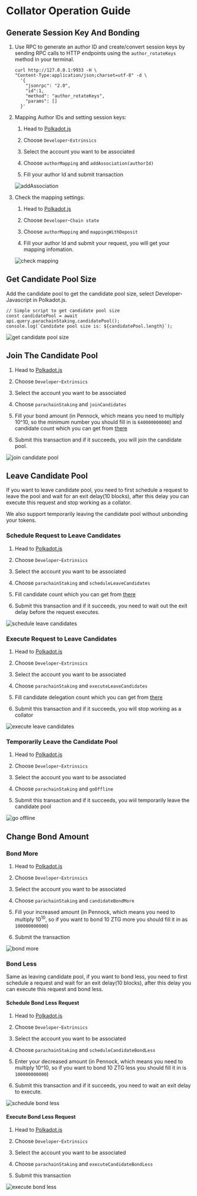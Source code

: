 # Collator Operation Guide

## Generate Session Key And Bonding

1. Use RPC to generate an author ID and create/convert session keys by sending
   RPC calls to HTTP endpoints using the `author_rotateKeys` method in your
   terminal.

   ```
   curl http://127.0.0.1:9933 -H \
   "Content-Type:application/json;charset=utf-8" -d \
     '{
       "jsonrpc": "2.0",
       "id":1,
       "method": "author_rotateKeys",
       "params": []
     }'
   ```

1. Mapping Author IDs and setting session keys:

   1. Head to
      [Polkadot.js](https://polkadot.js.org/apps/?rpc=wss%3A%2F%2Fbsr.zeitgeist.pm#/accounts)

   1. Choose `Developer`-`Extrinsics`

   1. Select the account you want to be associated

   1. Choose `authorMapping` and `addAssociation(authorId)`

   1. Fill your author Id and submit transaction

   ![addAssociation](/img/mapping-association.png)

1. Check the mapping settings:

   1. Head to
      [Polkadot.js](https://polkadot.js.org/apps/?rpc=wss%3A%2F%2Fbsr.zeitgeist.pm#/accounts)

   1. Choose `Developer`-`Chain state`

   1. Choose `authorMapping` and `mappingWithDeposit`

   1. Fill your author Id and submit your request, you will get your mapping
      infomation.

   ![check mapping](/img/check-mapping.png)

## Get Candidate Pool Size

Add the candidate pool to get the candidate pool size, select
Developer-Javascript in Polkadot.js.

```
// Simple script to get candidate pool size
const candidatePool = await api.query.parachainStaking.candidatePool();
console.log(`Candidate pool size is: ${candidatePool.length}`);
```

![get candidate pool size](/img/get-candidate-pool-size.png)

## Join The Candidate Pool

1.  Head to
    [Polkadot.js](https://polkadot.js.org/apps/?rpc=wss%3A%2F%2Fbsr.zeitgeist.pm#/accounts)

1.  Choose `Developer`-`Extrinsics`

1.  Select the account you want to be associated

1.  Choose `parachainStaking` and `joinCandidates`

1.  Fill your bond amount (in Pennock, which means you need to multiply 10^10,
    so the minimum number you should fill in is `640000000000`) and candidate
    count which you can get from [there](#get-candidate-pool-size)
1.  Submit this transaction and if it succeeds, you will join the candidate
    pool.

![join candidate pool](/img/join-candidate-pool.png)

## Leave Candidate Pool

If you want to leave candidate pool, you need to first schedule a request to
leave the pool and wait for an exit delay(10 blocks), after this delay you can
execute this request and stop working as a collator.

We also support temporarily leaving the candidate pool without unbonding your
tokens.

### Schedule Request to Leave Candidates

1.  Head to
    [Polkadot.js](https://polkadot.js.org/apps/?rpc=wss%3A%2F%2Fbsr.zeitgeist.pm#/accounts)

1.  Choose `Developer`-`Extrinsics`

1.  Select the account you want to be associated

1.  Choose `parachainStaking` and `scheduleLeaveCandidates`

1.  Fill candidate count which you can get from
    [there](#get-candidate-pool-size)
1.  Submit this transaction and if it succeeds, you need to wait out the exit
    delay before the request executes.

![schedule leave candidates](/img/schedule-leave-candidates.png)

### Execute Request to Leave Candidates

1.  Head to
    [Polkadot.js](https://polkadot.js.org/apps/?rpc=wss%3A%2F%2Fbsr.zeitgeist.pm#/accounts)

1.  Choose `Developer`-`Extrinsics`

1.  Select the account you want to be associated

1.  Choose `parachainStaking` and `executeLeaveCandidates`

1.  Fill candidate delegation count which you can get from
    [there](#get-candidate-pool-size)
1.  Submit this transaction and if it succeeds, you will stop working as a
    collator

![execute leave candidates](/img/execute-leave-candidates.png)

### Temporarily Leave the Candidate Pool

1.  Head to
    [Polkadot.js](https://polkadot.js.org/apps/?rpc=wss%3A%2F%2Fbsr.zeitgeist.pm#/accounts)

1.  Choose `Developer`-`Extrinsics`

1.  Select the account you want to be associated

1.  Choose `parachainStaking` and `goOffline`

1.  Submit this transaction and if it succeeds, you wiil temporarily leave the
    candidate pool

![go offline](/img/go-offline.png)

## Change Bond Amount

### Bond More

1.  Head to
    [Polkadot.js](https://polkadot.js.org/apps/?rpc=wss%3A%2F%2Fbsr.zeitgeist.pm#/accounts)

1.  Choose `Developer`-`Extrinsics`

1.  Select the account you want to be associated

1.  Choose `parachainStaking` and `candidateBondMore`

1.  Fill your increased amount (in Pennock, which means you need to multiply
    $10^{10}$, so if you want to bond 10 ZTG more you should fill it in as
    `100000000000`)

1.  Submit the transaction

![bond more](/img/bond-more.png)

### Bond Less

Same as leaving candidate pool, if you want to bond less, you need to first
schedule a request and wait for an exit delay(10 blocks), after this delay you
can execute this request and bond less.

#### Schedule Bond Less Request

1.  Head to
    [Polkadot.js](https://polkadot.js.org/apps/?rpc=wss%3A%2F%2Fbsr.zeitgeist.pm#/accounts)

1.  Choose `Developer`-`Extrinsics`

1.  Select the account you want to be associated

1.  Choose `parachainStaking` and `scheduleCandidateBondLess`

1.  Enter your decreased amount (in Pennock, which means you need to multiply
    10^10, so if you want to bond 10 ZTG less you should fill it in is
    `100000000000`)

1.  Submit this transaction and if it succeeds, you need to wait an exit delay
    to execute.

![schedule bond less](/img/schedule-bond-less.png)

#### Execute Bond Less Request

1.  Head to
    [Polkadot.js](https://polkadot.js.org/apps/?rpc=wss%3A%2F%2Fbsr.zeitgeist.pm#/accounts)

1.  Choose `Developer`-`Extrinsics`

1.  Select the account you want to be associated

1.  Choose `parachainStaking` and `executeCandidateBondLess`

1.  Submit this transaction

![execute bond less](/img/execute-bond-less.png)

